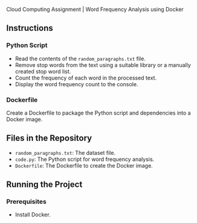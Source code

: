 Cloud Computing Assignment | Word Frequency Analysis using Docker 

## Instructions

### Python Script
- Read the contents of the `random_paragraphs.txt` file.
- Remove stop words from the text using a suitable library or a manually created stop word list.
- Count the frequency of each word in the processed text.
- Display the word frequency count to the console.

### Dockerfile
Create a Dockerfile to package the Python script and dependencies into a Docker image.

## Files in the Repository
- `random_paragraphs.txt`: The dataset file.
- `code.py`: The Python script for word frequency analysis.
- `Dockerfile`: The Dockerfile to create the Docker image.

## Running the Project

### Prerequisites
- Install Docker.
